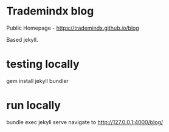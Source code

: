 # Trademindx blog

Public Homepage - https://trademindx.github.io/blog

Based jekyll.

# testing locally

gem install jekyll bundler

# run locally

bundle exec jekyll serve
navigate to http://127.0.0.1:4000/blog/
